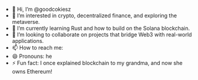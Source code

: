 - 👋 Hi, I’m @goodcokiesz
- 👀 I’m interested in crypto, decentralized finance, and exploring the metaverse.  
- 🌱 I’m currently learning Rust and how to build on the Solana blockchain.  
- 💞️ I’m looking to collaborate on projects that bridge Web3 with real-world applications.  
- 📫 How to reach me:
- 😄 Pronouns: he  
- ⚡ Fun fact: I once explained blockchain to my grandma, and now she owns Ethereum!
